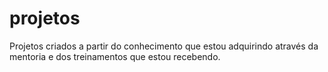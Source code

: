 # projetos
Projetos criados a partir do conhecimento que estou adquirindo através da mentoria e dos treinamentos que estou recebendo.
